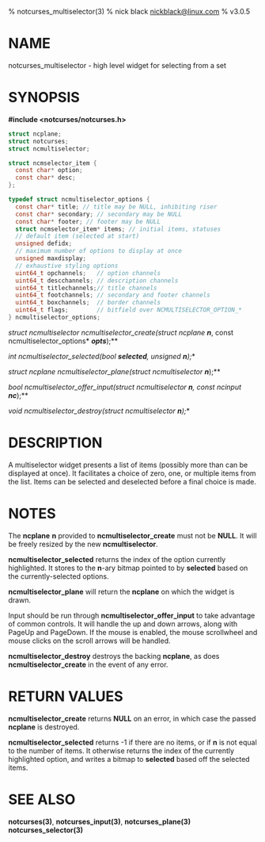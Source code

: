 % notcurses_multiselector(3)
% nick black <nickblack@linux.com>
% v3.0.5

# NAME

notcurses_multiselector - high level widget for selecting from a set

# SYNOPSIS

**#include <notcurses/notcurses.h>**

```c
struct ncplane;
struct notcurses;
struct ncmultiselector;

struct ncmselector_item {
  const char* option;
  const char* desc;
};

typedef struct ncmultiselector_options {
  const char* title; // title may be NULL, inhibiting riser
  const char* secondary; // secondary may be NULL
  const char* footer; // footer may be NULL
  struct ncmselector_item* items; // initial items, statuses
  // default item (selected at start)
  unsigned defidx;
  // maximum number of options to display at once
  unsigned maxdisplay;
  // exhaustive styling options
  uint64_t opchannels;   // option channels
  uint64_t descchannels; // description channels
  uint64_t titlechannels;// title channels
  uint64_t footchannels; // secondary and footer channels
  uint64_t boxchannels;  // border channels
  uint64_t flags;        // bitfield over NCMULTISELECTOR_OPTION_*
} ncmultiselector_options;
```

**struct ncmultiselector* ncmultiselector_create(struct ncplane* ***n***, const ncmultiselector_options* ***opts***);**

**int ncmultiselector_selected(bool* ***selected***, unsigned ***n***);**

**struct ncplane* ncmultiselector_plane(struct ncmultiselector* ***n***);**

**bool ncmultiselector_offer_input(struct ncmultiselector* ***n***, const ncinput* ***nc***);**

**void ncmultiselector_destroy(struct ncmultiselector* ***n***);**

# DESCRIPTION

A multiselector widget presents a list of items (possibly more than can be
displayed at once). It facilitates a choice of zero, one, or multiple items
from the list. Items can be selected and deselected before a final choice
is made.

# NOTES

The **ncplane** **n** provided to **ncmultiselector_create** must not be
**NULL**. It will be freely resized by the new **ncmultiselector**.

**ncmultiselector_selected** returns the index of the option currently
highlighted. It stores to the **n**-ary bitmap pointed to by **selected**
based on the currently-selected options.

**ncmultiselector_plane** will return the **ncplane** on which the widget is
drawn.

Input should be run through **ncmultiselector_offer_input** to take advantage
of common controls. It will handle the up and down arrows, along with PageUp
and PageDown. If the mouse is enabled, the mouse scrollwheel and mouse clicks
on the scroll arrows will be handled.

**ncmultiselector_destroy** destroys the backing **ncplane**, as does
**ncmultiselector_create** in the event of any error.

# RETURN VALUES

**ncmultiselector_create** returns **NULL** on an error, in which case the
passed **ncplane** is destroyed.

**ncmultiselector_selected** returns -1 if there are no items, or if **n** is
not equal to the number of items. It otherwise returns the index of the
currently highlighted option, and writes a bitmap to **selected** based off
the selected items.

# SEE ALSO

**notcurses(3)**,
**notcurses_input(3)**,
**notcurses_plane(3)**
**notcurses_selector(3)**
